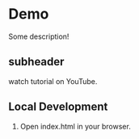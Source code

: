  # Demo
 
 Some description!

## subheader

watch tutorial on YouTube.

## Local Development

1. Open index.html in your browser.
